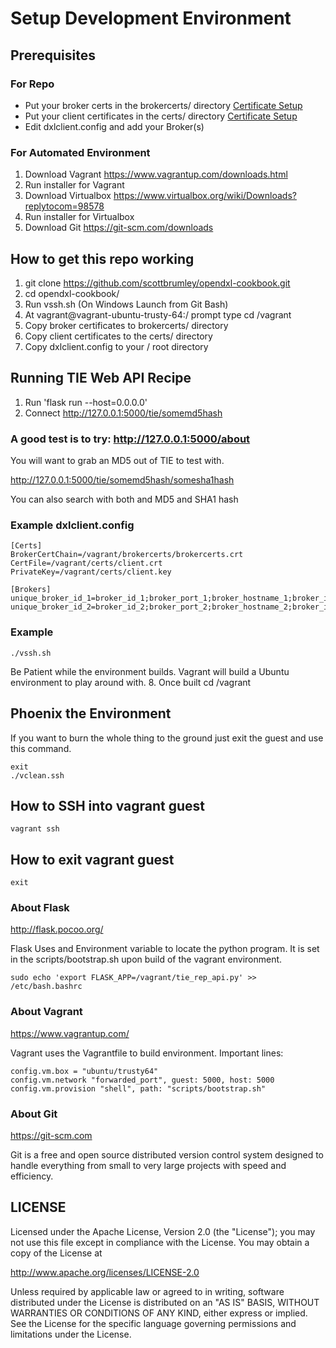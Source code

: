 # Setup Development Environment

## Prerequisites

### For Repo
* Put your broker certs in the brokercerts/ directory [Certificate Setup](./cert_setup.md)
* Put your client certificates in the certs/ directory [Certificate Setup](./cert_setup.md)
* Edit dxlclient.config and add your Broker(s)

### For Automated Environment
1. Download Vagrant https://www.vagrantup.com/downloads.html
2. Run installer for Vagrant
3. Download Virtualbox https://www.virtualbox.org/wiki/Downloads?replytocom=98578
4. Run installer for Virtualbox
3. Download Git https://git-scm.com/downloads

## How to get this repo working

1. git clone https://github.com/scottbrumley/opendxl-cookbook.git
2. cd opendxl-cookbook/
3. Run vssh.sh (On Windows Launch from Git Bash)
4. At vagrant@vagrant-ubuntu-trusty-64:/ prompt type cd /vagrant
5. Copy broker certificates to brokercerts/ directory
6. Copy client certificates to the certs/ directory
7. Copy dxlclient.config to your / root directory

## Running TIE Web API Recipe
1. Run 'flask run --host=0.0.0.0'
2. Connect http://127.0.0.1:5000/tie/somemd5hash

### A good test is to try: http://127.0.0.1:5000/about

You will want to grab an MD5 out of TIE to test with.  

http://127.0.0.1:5000/tie/somemd5hash/somesha1hash

You can also search with both and MD5 and SHA1 hash

### Example dxlclient.config
```
[Certs]
BrokerCertChain=/vagrant/brokercerts/brokercerts.crt
CertFile=/vagrant/certs/client.crt
PrivateKey=/vagrant/certs/client.key

[Brokers]
unique_broker_id_1=broker_id_1;broker_port_1;broker_hostname_1;broker_ip_1
unique_broker_id_2=broker_id_2;broker_port_2;broker_hostname_2;broker_ip_2
```

### Example
```
./vssh.sh
```


Be Patient while the environment builds.  Vagrant will build a Ubuntu environment to play around with.
8. Once built cd /vagrant


## Phoenix the Environment
If you want to burn the whole thing to the ground just exit the guest and use this command.
```
exit
./vclean.ssh
```

## How to SSH into vagrant guest
```
vagrant ssh
```

## How to exit vagrant guest
```
exit
```

### About Flask
  http://flask.pocoo.org/
 
Flask Uses and Environment variable to locate the python program.  It is set in the scripts/bootstrap.sh upon build of the vagrant environment.
  ```
  sudo echo 'export FLASK_APP=/vagrant/tie_rep_api.py' >> /etc/bash.bashrc
  ```

### About Vagrant
https://www.vagrantup.com/

Vagrant uses the Vagrantfile to build environment.  Important lines:
```
config.vm.box = "ubuntu/trusty64"
config.vm.network "forwarded_port", guest: 5000, host: 5000
config.vm.provision "shell", path: "scripts/bootstrap.sh"
```

### About Git
https://git-scm.com

Git is a free and open source distributed version control system designed to handle everything from small to very large projects with speed and efficiency.

## LICENSE

Licensed under the Apache License, Version 2.0 (the "License"); you may not use this file except in compliance with the License. You may obtain a copy of the License at

http://www.apache.org/licenses/LICENSE-2.0

Unless required by applicable law or agreed to in writing, software distributed under the License is distributed on an "AS IS" BASIS, WITHOUT WARRANTIES OR CONDITIONS OF ANY KIND, either express or implied. See the License for the specific language governing permissions and limitations under the License.

